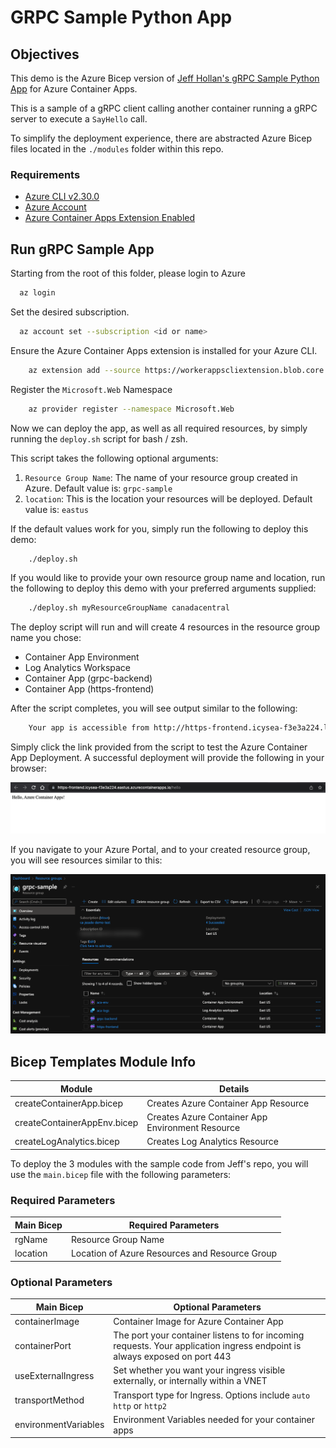 # GRPC Sample Python App

## Objectives 

This demo is the Azure Bicep version of [Jeff Hollan's gRPC Sample Python App](https://github.com/jeffhollan/grpc-sample-python) for Azure Container Apps. 

This is a sample of a gRPC client calling another container running a gRPC server to execute a `SayHello` call.

To simplify the deployment experience, there are abstracted Azure Bicep files located in the `./modules` folder within this repo.

### Requirements

* [Azure CLI v2.30.0](https://docs.microsoft.com/cli/azure/install-azure-cli)
* [Azure Account](https://azure.microsoft.com/free/)
* [Azure Container Apps Extension Enabled](https://docs.microsoft.com/en-us/azure/container-apps/get-started?tabs=bash#setup)

## Run gRPC Sample App 

Starting from the root of this folder, please login to Azure 

```bash
  az login
```

Set the desired subscription.

```bash
  az account set --subscription <id or name>
```

Ensure the Azure Container Apps extension is installed for your Azure CLI.

```bash
    az extension add --source https://workerappscliextension.blob.core.windows.net/azure-cli-extension/containerapp-0.2.0-py2.py3-none-any.whl
```

Register the `Microsoft.Web` Namespace
   
```bash
    az provider register --namespace Microsoft.Web
```

Now we can deploy the app, as well as all required resources, by simply running the `deploy.sh` script for bash / zsh. 

This script takes the following optional arguments:

1. `Resource Group Name`: The name of your resource group created in Azure. Default value is: `grpc-sample`
2. `location`: This is the location your resources will be deployed. Default value is: `eastus`

If the default values work for you, simply run the following to deploy this demo:

```bash
    ./deploy.sh
```

If you would like to provide your own resource group name and location, run the following to deploy this demo with your preferred arguments supplied:

```bash
    ./deploy.sh myResourceGroupName canadacentral
```

The deploy script will run and will create 4 resources in the resource group name you chose:

* Container App Environment
* Log Analytics Workspace
* Container App (grpc-backend)
* Container App (https-frontend)

After the script completes, you will see output similar to the following:

```bash
    Your app is accessible from http://https-frontend.icysea-f3e3a224.location.azurecontainerapps.io/hello

```
Simply click the link provided from the script to test the Azure Container App Deployment. A successful deployment will provide the following in your browser:

![ACA Successful Example](./images/aca_success_example.png)

If you navigate to your Azure Portal, and to your created resource group, you will see resources similar to this:

![Azure Portal Example](./images/azure_portal_example.png)

## Bicep Templates Module Info

| Module | Details |
|--------|--------|
| createContainerApp.bicep | Creates Azure Container App Resource |
| createContainerAppEnv.bicep | Creates Azure Container App Environment Resource |
| createLogAnalytics.bicep | Creates Log Analytics Resource |

To deploy the 3 modules with the sample code from Jeff's repo, you will use the `main.bicep` file with the following parameters:

### Required Parameters
| Main Bicep | Required Parameters |
|--------|--------|
| rgName | Resource Group Name |
| location | Location of Azure Resources and Resource Group |

### Optional Parameters
| Main Bicep | Optional Parameters |
|--------|--------|
| containerImage | Container Image for Azure Container App |
| containerPort | The port your container listens to for incoming requests. Your application ingress endpoint is always exposed on port 443  |
| useExternalIngress | Set whether you want your ingress visible externally, or internally within a VNET |
| transportMethod | Transport type for Ingress. Options include `auto` `http` or `http2` |
| environmentVariables | Environment Variables needed for your container apps |